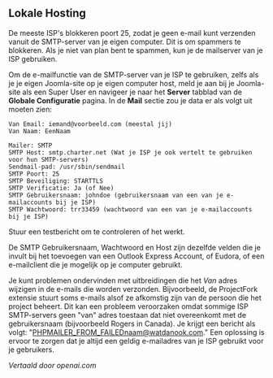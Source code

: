 <!-- Filename: Get_locally_hosted_Joomla!_website_e-mail_functions_to_work / Display title: Lokale Host E-mail  -->

## Lokale Hosting

De meeste ISP's blokkeren poort 25, zodat je geen e-mail kunt verzenden vanuit de SMTP-server van je eigen computer. Dit is om spammers te blokkeren. Als je niet van plan bent te spammen, kun je de mailserver van je ISP gebruiken.

Om de e-mailfunctie van de SMTP-server van je ISP te gebruiken, zelfs als je je eigen Joomla-site op je eigen computer host, meld je aan bij je Joomla-site als een Super User en navigeer je naar het **Server** tabblad van de **Globale Configuratie** pagina. In de **Mail** sectie zou je data er als volgt uit moeten zien:

    Van Email: iemand@voorbeeld.com (meestal jij)
    Van Naam: EenNaam

    Mailer: SMTP
    SMTP Host: smtp.charter.net (Wat je ISP je ook vertelt te gebruiken voor hun SMTP-servers)
    Sendmail-pad: /usr/sbin/sendmail
    SMTP Poort: 25
    SMTP Beveiliging: STARTTLS
    SMTP Verificatie: Ja (of Nee)
    SMTP Gebruikersnaam: johndoe (gebruikersnaam van een van je e-mailaccounts bij je ISP)
    SMTP Wachtwoord: trr33459 (wachtwoord van een van je e-mailaccounts bij je ISP)
Stuur een testbericht om te controleren of het werkt.

De SMTP Gebruikersnaam, Wachtwoord en Host zijn dezelfde velden die je invult bij het toevoegen van een Outlook Express Account, of Eudora, of een e-mailclient die je mogelijk op je computer gebruikt.

Je kunt problemen ondervinden met uitbreidingen die het *Van* adres wijzigen in de e-mails die worden verzonden. Bijvoorbeeld, de ProjectFork extensie stuurt soms e-mails alsof ze afkomstig zijn van de persoon die het project beheert. Dit kan een probleem veroorzaken omdat sommige ISP SMTP-servers geen "van" adres toestaan dat niet overeenkomt met de gebruikersnaam (bijvoorbeeld Rogers in Canada). Je krijgt een bericht als volgt:
"PHPMAILER_FROM_FAILEDnaam@watdanook.com." Een oplossing is ervoor te zorgen dat je altijd een geldig e-mailadres van je ISP gebruikt voor je gebruikers.

*Vertaald door openai.com*


